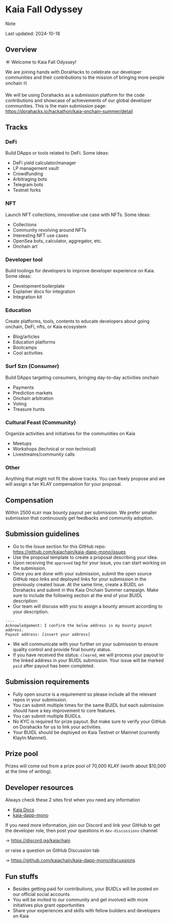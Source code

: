 # Kaia Fall Odyssey

> [!NOTE]  
> Last updated: 2024-10-18

## Overview
☀️ Welcome to Kaia Fall Odyssey!

We are joining hands with DoraHacks to celebrate our developer communities and their contributions to the mission of bringing more people onchain ⛓️

We will be using Dorahacks as a submission platform for the code contributions and showcase of achievements of our global developer communities. This is the main submission page: https://dorahacks.io/hackathon/kaia-onchain-summer/detail

## Tracks
### DeFi
Build DApps or tools related to DeFi. Some ideas:
- DeFi yield calculator/manager
- LP management vault
- Crowdfunding
- Arbitraging bots
- Telegram bots
- Testnet forks

### NFT
Launch NFT collections, innovative use case with NFTs. Some ideas:
- Collections
- Community revolving around NFTs
- Interesting NFT use cases
- OpenSea bots, calculator, aggregator, etc.
- Onchain art

### Developer tool
Build toolings for developers to improve developer experience on Kaia. Some ideas:
- Development boilerplate
- Explainer docs for integration
- Integration kit

### Education
Create platforms, tools, contents to educate developers about going onchain, DeFi, nfts, or Kaia ecosystem
- Blog/articles
- Education platforms
- Bootcamps
- Cool activities

### Surf Szn (Consumer)
Build DApps targeting consumers, bringing day-to-day activities onchain
- Payments
- Prediction markets
- Onchain arbitration
- Voting
- Treasure hunts

### Cultural Feast (Community)
Organize activities and initiatives for the communities on Kaia
- Meetups
- Workshops (technical or non technical)
- Livestreams/community calls

### Other
Anything that might not fit the above tracks. You can freely propose and we will assign a fair KLAY compensation for your proposal.

## Compensation
Within 2500 `KLAY` max bounty payout per submission. We prefer smaller submission that continuously get feedbacks and community adoption.

## Submission guidelines
- Go to the Issue section for this GItHub repo: https://github.com/kaiachain/kaia-dapp-mono/issues
- Use the proposal template to create a proposal describing your idea.
- Upon receiving the `approved` tag for your issue, you can start working on the submission.
- Once you are done with your submission, submit the open source GitHub repo links and deployed links for your submission in the previously created Issue. At the same time, create a BUIDL on Dorahacks and submit in this Kaia Onchain Summer campaign. Make sure to include the following section at the end of your BUIDL description:
- Our team will discuss with you to assign a bounty amount according to your description.
```
----
Acknowledgement: I confirm the below address is my bounty payout address.  
Payout address: [insert your address]
```
- We will communicate with your further on your submission to ensure quality control and provide final bounty status.
- If you have received the status: `cleared`, we will process your payout to the linked address in your BUIDL submission. Your issue will be marked `paid` after payout has been completed.

## Submission requirements
- Fully open source is a requirement so please include all the relevant repos in your submission.
- You can submit multiple times for the same BUIDL but each submission should have a key improvement to core features.
- You can submit multiple BUIDLs.
- No KYC is required for prize payout. But make sure to verify your GitHub on Dorahacks for us to link your activities.
- Your BUIDL should be deployed on Kaia Testnet or Mainnet (currently Klaytn Mainnet).

## Prize pool
Prizes will come out from a prize pool of 70,000 KLAY (worth about $10,000 at the time of writing).

## Developer resources
Always check these 2 sites first when you need any information

- [Kaia Docs](https://docs.kaia.io)
- [kaia-dapp-mono](https://github.com/kaiachain/kaia-dapp-mono)

If you need more information, join our Discord and link your GitHub to get the developer role, then post your questions in `dev-discussions` channel

-> https://discord.gg/kaiachain

or raise a question on GitHub Discussion tab

-> https://github.com/kaiachain/kaia-dapp-mono/discussions

## Fun stuffs
- Besides getting paid for contributions, your BUIDLs will be posted on our official social accounts
- You will be invited to our community and get involved with more initiatives plus grant opportunities
- Share your experiences and skills with fellow builders and developers on Kaia